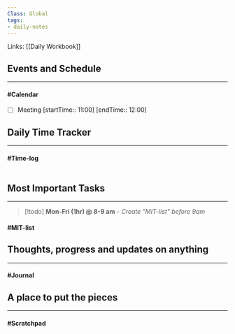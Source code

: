 ```yaml
---
Class: Global
tags:
- daily-notes
---
```


Links: [[Daily Workbook]]

## Events and Schedule
--- 
#### #Calendar
- [ ] Meeting [startTime:: 11:00]  [endTime:: 12:00]


## Daily Time Tracker
--- 
#### #Time-log 

```simple-time-tracker
```

## Most Important Tasks 
--- 
>[!todo] **Mon-Fri (1hr) @ 8-9 am** - *Create "MIT-list" before 9am*

#### #MIT-list 




## Thoughts, progress and updates on anything
--- 
#### #Journal





## A place to put the pieces 
---  
#### #Scratchpad





